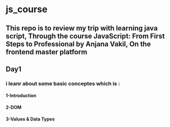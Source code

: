 # js_course
## This repo is to review my trip with learning java script, Through the course JavaScript: From First Steps to Professional by Anjana Vakil, On the frontend master platform

## Day1
### i leanr about some basic conceptes which is :

#### 1-Introduction

#### 2-DOM

#### 3-Values & Data Types

